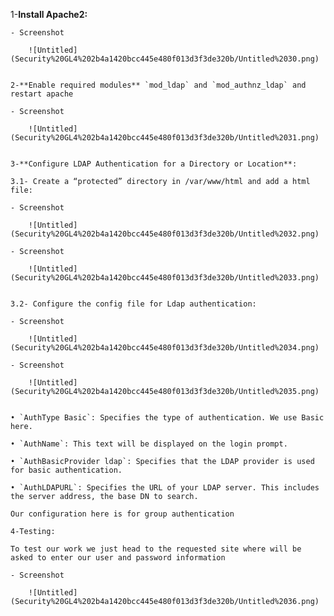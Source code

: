 1-**Install Apache2:**
    
    - Screenshot
        
        ![Untitled](Security%20GL4%202b4a1420bcc445e480f013d3f3de320b/Untitled%2030.png)
        
    
    2-**Enable required modules** `mod_ldap` and `mod_authnz_ldap` and restart apache
    
    - Screenshot
        
        ![Untitled](Security%20GL4%202b4a1420bcc445e480f013d3f3de320b/Untitled%2031.png)
        
    
    3-**Configure LDAP Authentication for a Directory or Location**:
    
    3.1- Create a “protected” directory in /var/www/html and add a html file:
    
    - Screenshot
        
        ![Untitled](Security%20GL4%202b4a1420bcc445e480f013d3f3de320b/Untitled%2032.png)
        
    - Screenshot
        
        ![Untitled](Security%20GL4%202b4a1420bcc445e480f013d3f3de320b/Untitled%2033.png)
        
    
    3.2- Configure the config file for Ldap authentication:
    
    - Screenshot
        
        ![Untitled](Security%20GL4%202b4a1420bcc445e480f013d3f3de320b/Untitled%2034.png)
        
    - Screenshot
        
        ![Untitled](Security%20GL4%202b4a1420bcc445e480f013d3f3de320b/Untitled%2035.png)
        
    
    • `AuthType Basic`: Specifies the type of authentication. We use Basic here.
    
    • `AuthName`: This text will be displayed on the login prompt.
    
    • `AuthBasicProvider ldap`: Specifies that the LDAP provider is used for basic authentication.
    
    • `AuthLDAPURL`: Specifies the URL of your LDAP server. This includes the server address, the base DN to search.
    
    Our configuration here is for group authentication
    
    4-Testing:
    
    To test our work we just head to the requested site where will be asked to enter our user and password information
    
    - Screenshot
        
        ![Untitled](Security%20GL4%202b4a1420bcc445e480f013d3f3de320b/Untitled%2036.png)
        
    
